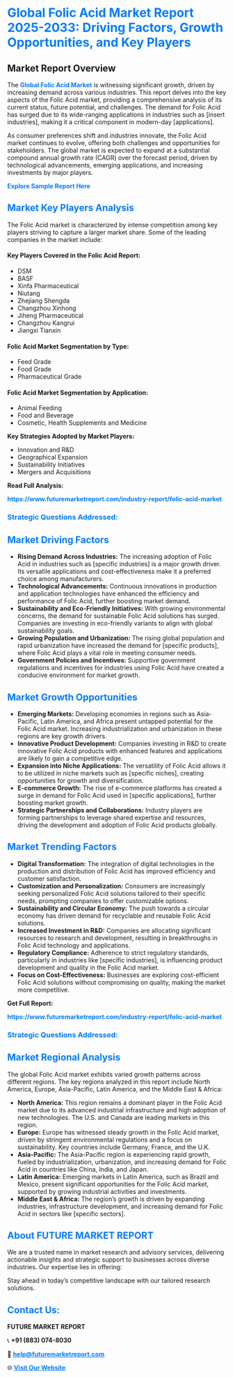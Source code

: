 <h1 style="color: #007BFF;">Global Folic Acid Market Report 2025-2033: Driving Factors, Growth Opportunities, and Key Players</h1>

<section id="overview">
<h2>Market Report Overview</h2>
<p>The <a href="https://www.futuremarketreport.com/industry-report/folic-acid-market" style="color: #007BFF; text-decoration: none;"><strong>Global Folic Acid Market</strong></a> is witnessing significant growth, driven by increasing demand across various industries. This report delves into the key aspects of the Folic Acid market, providing a comprehensive analysis of its current status, future potential, and challenges. The demand for Folic Acid has surged due to its wide-ranging applications in industries such as [insert industries], making it a critical component in modern-day [applications].</p>
<p>As consumer preferences shift and industries innovate, the Folic Acid market continues to evolve, offering both challenges and opportunities for stakeholders. The global market is expected to expand at a substantial compound annual growth rate (CAGR) over the forecast period, driven by technological advancements, emerging applications, and increasing investments by major players.</p>
</section>

<section id="overview">
<p><a href="https://www.futuremarketreport.com/request-sample/reportId=57047" style="color: #007BFF; text-decoration: none;"><strong>Explore Sample Report Here</strong></a></p>
</section>

<section id="key-players">
<h2 style="color: #007BFF;">Market Key Players Analysis</h2>
<p>The Folic Acid market is characterized by intense competition among key players striving to capture a larger market share. Some of the leading companies in the market include:</p>
<h4>Key Players Covered in the Folic Acid Report:</h4>
<ul><li>DSM</li><li>BASF</li><li>Xinfa Pharmaceutical</li><li>Niutang</li><li>Zhejiang Shengda</li><li>Changzhou Xinhong</li><li>Jiheng Pharmaceutical</li><li>Changzhou Kangrui</li><li>Jiangxi Tianxin</li></ul>
<h4>Folic Acid Market Segmentation by Type:</h4>
<ul><li>Feed Grade</li><li>Food Grade</li><li>Pharmaceutical Grade</li></ul>

<h4>Folic Acid Market Segmentation by Application:</h4>
<ul><li>Animal Feeding</li><li>Food and Beverage</li><li>Cosmetic, Health Supplements and Medicine</li></ul>
<p><strong>Key Strategies Adopted by Market Players:</strong></p>
<ul>
<li>Innovation and R&D</li>
<li>Geographical Expansion</li>
<li>Sustainability Initiatives</li>
<li>Mergers and Acquisitions</li>
</ul>
</section>

<section>
<p><strong>Read Full Analysis: </strong></p><a href="https://www.futuremarketreport.com/industry-report/folic-acid-market" style="color: #007BFF; text-decoration: none;"><strong>https://www.futuremarketreport.com/industry-report/folic-acid-market</strong></a>
<h3 style="color: #007BFF;">Strategic Questions Addressed:</h3>
</section>

<section id="driving-factors">
<h2 style="color: #007BFF;">Market Driving Factors</h2>
<ul>
<li><strong>Rising Demand Across Industries:</strong> The increasing adoption of Folic Acid in industries such as [specific industries] is a major growth driver. Its versatile applications and cost-effectiveness make it a preferred choice among manufacturers.</li>
<li><strong>Technological Advancements:</strong> Continuous innovations in production and application technologies have enhanced the efficiency and performance of Folic Acid, further boosting market demand.</li>
<li><strong>Sustainability and Eco-Friendly Initiatives:</strong> With growing environmental concerns, the demand for sustainable Folic Acid solutions has surged. Companies are investing in eco-friendly variants to align with global sustainability goals.</li>
<li><strong>Growing Population and Urbanization:</strong> The rising global population and rapid urbanization have increased the demand for [specific products], where Folic Acid plays a vital role in meeting consumer needs.</li>
<li><strong>Government Policies and Incentives:</strong> Supportive government regulations and incentives for industries using Folic Acid have created a conducive environment for market growth.</li>
</ul>
</section>

<section id="growth-opportunities">
<h2 style="color: #007BFF;">Market Growth Opportunities</h2>
<ul>
<li><strong>Emerging Markets:</strong> Developing economies in regions such as Asia-Pacific, Latin America, and Africa present untapped potential for the Folic Acid market. Increasing industrialization and urbanization in these regions are key growth drivers.</li>
<li><strong>Innovative Product Development:</strong> Companies investing in R&D to create innovative Folic Acid products with enhanced features and applications are likely to gain a competitive edge.</li>
<li><strong>Expansion into Niche Applications:</strong> The versatility of Folic Acid allows it to be utilized in niche markets such as [specific niches], creating opportunities for growth and diversification.</li>
<li><strong>E-commerce Growth:</strong> The rise of e-commerce platforms has created a surge in demand for Folic Acid used in [specific applications], further boosting market growth.</li>
<li><strong>Strategic Partnerships and Collaborations:</strong> Industry players are forming partnerships to leverage shared expertise and resources, driving the development and adoption of Folic Acid products globally.</li>
</ul>
</section>

<section id="trending-factors">
<h2 style="color: #007BFF;">Market Trending Factors</h2>
<ul>
<li><strong>Digital Transformation:</strong> The integration of digital technologies in the production and distribution of Folic Acid has improved efficiency and customer satisfaction.</li>
<li><strong>Customization and Personalization:</strong> Consumers are increasingly seeking personalized Folic Acid solutions tailored to their specific needs, prompting companies to offer customizable options.</li>
<li><strong>Sustainability and Circular Economy:</strong> The push towards a circular economy has driven demand for recyclable and reusable Folic Acid solutions.</li>
<li><strong>Increased Investment in R&D:</strong> Companies are allocating significant resources to research and development, resulting in breakthroughs in Folic Acid technology and applications.</li>
<li><strong>Regulatory Compliance:</strong> Adherence to strict regulatory standards, particularly in industries like [specific industries], is influencing product development and quality in the Folic Acid market.</li>
<li><strong>Focus on Cost-Effectiveness:</strong> Businesses are exploring cost-efficient Folic Acid solutions without compromising on quality, making the market more competitive.</li>
</ul>
</section>

<section>
<p><strong>Get Full Report: </strong></p><a href="https://www.futuremarketreport.com/industry-report/folic-acid-market" style="color: #007BFF; text-decoration: none;"><strong>https://www.futuremarketreport.com/industry-report/folic-acid-market</strong></a>
<h3 style="color: #007BFF;">Strategic Questions Addressed:</h3>
</section>


<section id="regional-analysis">
<h2 style="color: #007BFF;">Market Regional Analysis</h2>
<p>The global Folic Acid market exhibits varied growth patterns across different regions. The key regions analyzed in this report include North America, Europe, Asia-Pacific, Latin America, and the Middle East & Africa:</p>
<ul>
<li><strong>North America:</strong> This region remains a dominant player in the Folic Acid market due to its advanced industrial infrastructure and high adoption of new technologies. The U.S. and Canada are leading markets in this region.</li>
<li><strong>Europe:</strong> Europe has witnessed steady growth in the Folic Acid market, driven by stringent environmental regulations and a focus on sustainability. Key countries include Germany, France, and the U.K.</li>
<li><strong>Asia-Pacific:</strong> The Asia-Pacific region is experiencing rapid growth, fueled by industrialization, urbanization, and increasing demand for Folic Acid in countries like China, India, and Japan.</li>
<li><strong>Latin America:</strong> Emerging markets in Latin America, such as Brazil and Mexico, present significant opportunities for the Folic Acid market, supported by growing industrial activities and investments.</li>
<li><strong>Middle East & Africa:</strong> The region’s growth is driven by expanding industries, infrastructure development, and increasing demand for Folic Acid in sectors like [specific sectors].</li>
</ul>
</section>

<footer>
<h2 style="color: #007BFF;">About FUTURE MARKET REPORT</h2>
<p>We are a trusted name in market research and advisory services, delivering actionable insights and strategic support to businesses across diverse industries. Our expertise lies in offering:</p>

<p>Stay ahead in today’s competitive landscape with our tailored research solutions.</p>

<h2 style="color: #007BFF;">Contact Us:</h2>
<p><strong>FUTURE MARKET REPORT</strong></p>
<p>📞 <strong>+91 (883) 074-8030</strong></p>
<p>📧 <strong><a href="mailto:help@futuremarketreport.com" style="color: #007BFF;">help@futuremarketreport.com</a></strong></p>
<p>🌐 <strong><a href="https://www.futuremarketreport.com/" style="color: #007BFF;">Visit Our Website</a></strong></p>
</footer>